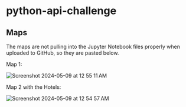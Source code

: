 # python-api-challenge

## Maps

The maps are not pulling into the Jupyter Notebook files properly when uploaded to GitHub, so they are pasted below. 

Map 1: 

![Screenshot 2024-05-09 at 12 55 11 AM](https://github.com/ndchian/python-api-challenge/assets/153045237/00f3bc33-6584-429b-a54a-3a0e800afb02)

Map 2 with the Hotels: 

![Screenshot 2024-05-09 at 12 54 57 AM](https://github.com/ndchian/python-api-challenge/assets/153045237/e6efefaa-5b06-48d9-9b92-d99e5a18878b)
